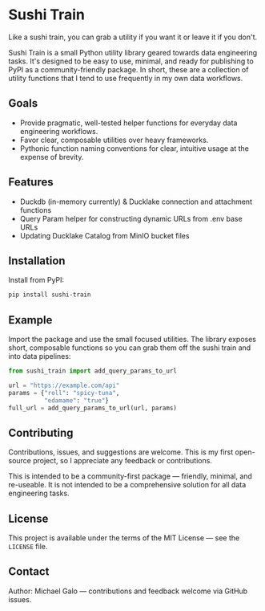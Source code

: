 # Sushi Train

Like a sushi train, you can grab a utility if you want it or leave it if you don't.

Sushi Train is a small Python utility library geared towards data engineering tasks. It's designed to be easy to use, minimal, and ready for publishing to PyPI as a community-friendly package. In short, these are a collection of utility functions that I tend to use frequently in my own data workflows. 

## Goals

- Provide pragmatic, well-tested helper functions for everyday data engineering workflows.
- Favor clear, composable utilities over heavy frameworks.
- Pythonic function naming conventions for clear, intuitive usage at the expense of brevity.

## Features

- Duckdb (in-memory currently) & Ducklake connection and attachment functions
- Query Param helper for constructing dynamic URLs from .env base URLs
- Updating Ducklake Catalog from MinIO bucket files

## Installation

Install from PyPI:

```bash
pip install sushi-train
```

## Example

Import the package and use the small focused utilities. The library exposes short, composable functions so you can grab them off the sushi train and into data pipelines:

```python
from sushi_train import add_query_params_to_url

url = "https://example.com/api"
params = {"roll": "spicy-tuna",
          "edamame": "true"}
full_url = add_query_params_to_url(url, params)
```

## Contributing

Contributions, issues, and suggestions are welcome. This is my first open-source project, so I appreciate any feedback or contributions.

This is intended to be a community-first package — friendly, minimal, and re-useable. It is not intended to be a comprehensive solution for all data engineering tasks. 

## License

This project is available under the terms of the MIT License — see the `LICENSE` file.

## Contact

Author: Michael Galo — contributions and feedback welcome via GitHub issues.


